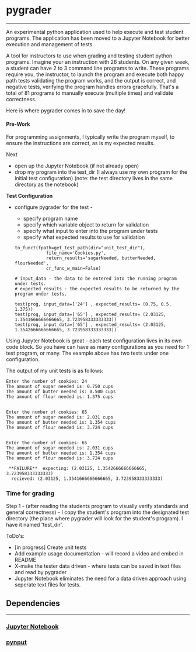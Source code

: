 # pygrader
---
An experimental python application used to help execute and test student programs.
The application has been moved to a Jupyter Notebook for better execution and management of tests. 

A tool for instructors to use when grading and testing student python programs. Imagine your an instruction with 26 students. On any given week, a student can have 2 to 3 command line programs to write. These programs require you, the instructor, to launch the program and execute both happy path tests validating the program works, and the output is correct, and negative tests, verifying the program handles errors gracefully. That's a total of 81 programs to manually execute (multiple times) and validate correctness. 

Here is where pygrader comes in to save the day!

#### Pre-Work
For programming assignments, I typically write the program myself, to ensure the instructions are correct, as is my expected results. 

Next
* open up the Jupyter Notebook (if not already open) 
* drop my program into the test_dir (I always use my own program for the initial test configuration)
(note: the test directory lives in the same directory as the notebook)

**Test Configuration**
* configure pygrader for the test - 
  * specify program name
  * specify which variable object to return for validation
  * specify what input to enter into the program under tests
  * specify what expected results to use for validation
  
  ```
  to_funct(fpath=get_test_path(dir="unit_test_dir"),
              file_name='Cookies.py',
              return_results='sugarNeeded, butterNeeded, flourNeeded',
              cr_func_w_main=False)
  
  # input_data - the data to be entered into the running program under tests. 
  # expected_results - the expected results to be returned by the program under tests. 

  test(prog, input_data=['24'] , expected_results= (0.75, 0.5, 1.375))
  test(prog, input_data=['65'] , expected_results= (2.03125, 1.3541666666666665, 3.723958333333333))
  test(prog, input_data=['65'] , expected_results= (2.03125, 1.3542666666666665, 3.723958333333333))
  
  ```

Using Jupyter Notebook is great - each test configuration lives in its own code block. So you have can have as many configurations as you need for 1 test program, or many. The example above has two tests under one configuration. 

The output of my unit tests is as follows: 
  ```
  Enter the number of cookies: 24
  The amount of sugar needed is: 0.750 cups
  The amount of butter needed is: 0.500 cups
  The amount of flour needed is: 1.375 cups


  Enter the number of cookies: 65
  The amount of sugar needed is: 2.031 cups
  The amount of butter needed is: 1.354 cups
  The amount of flour needed is: 3.724 cups


  Enter the number of cookies: 65
  The amount of sugar needed is: 2.031 cups
  The amount of butter needed is: 1.354 cups
  The amount of flour needed is: 3.724 cups

   **FAILURE** 	expecting: (2.03125, 1.3542666666666665, 3.723958333333333)
    recieved: (2.03125, 1.3541666666666665, 3.723958333333333)
  ```

### Time for grading

Step 1 - (after reading the students program to visually verify standards and general correctness) - I copy the student's program into the designated test directory (the place where pygrader will look for the student's program). I have it named 'test_dir'.


ToDo's: 
* [in progress] Create unit tests
* Add example usage documentation - will record a video and embed in README
* X-make the tester data driven - where tests can be saved in text files and read by pygrader
* Jupyter Notebook eliminates the need for a data driven approach using seperate text files for tests.

## Dependencies
---
### [Jupyter Notebook](https://jupyter.org/)

### [pynput](https://pynput.readthedocs.io/en/latest/#)
